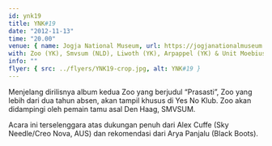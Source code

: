 ```yaml
---
id: ynk19
title: YNK#19
date: "2012-11-13"
time: "20.00"
venue: { name: Jogja National Museum, url: https://jogjanationalmuseum.com/ }
with: Zoo (YK), Smvsum (NLD), Liwoth (YK), Arpappel (YK) & Unit Moebius (NLD)
info: ""
flyer: { src: ../flyers/YNK19-crop.jpg, alt: YNK#19 }
---
```


Menjelang dirilisnya album kedua Zoo yang berjudul “Prasasti”, Zoo yang lebih dari dua tahun absen, akan tampil khusus di Yes No Klub. Zoo akan didampingi oleh pemain tamu asal Den Haag, SMVSUM.

Acara ini terselenggara atas dukungan penuh dari Alex Cuffe (Sky Needle/Creo Nova, AUS) dan rekomendasi dari Arya Panjalu (Black Boots).
